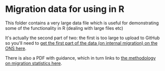 # Migration data for using in R

This folder contains a very large data file which is useful for demonstrating some of the functionality in R (dealing with large files etc)

It's actually the second part of two: the first is too large to upload to GitHub so you'll need to [get the first part of the data (on internal migration) on the ONS here](https://www.ons.gov.uk/peoplepopulationandcommunity/populationandmigration/migrationwithintheuk/datasets/internalmigrationbyoriginanddestinationlocalauthoritiessexandsingleyearofagedetailedestimatesdataset).

There is also a PDF with guidance, which in turn links to [the methodology on migration statistics here](https://www.ons.gov.uk/peoplepopulationandcommunity/populationandmigration/internationalmigration/methodologies/internalmigrationmethodology).
